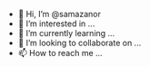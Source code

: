 - 👋 Hi, I’m @samazanor
- 👀 I’m interested in ...
- 🌱 I’m currently learning ...
- 💞️ I’m looking to collaborate on ...
- 📫 How to reach me ...

<!---
samazanor/samazanor is a ✨ special ✨ repository because its `README.md` (this file) appears on your GitHub profile.
You can click the Preview link to take a look at your changes.
--->
